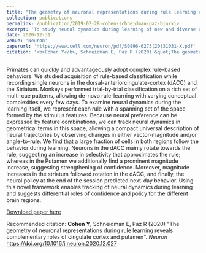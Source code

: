 ```yaml
---
title: "The geometry of neuronal representations during rule learning reveals complementary roles of cingulate cortex and putamen"
collection: publications
permalink: /publication/2019-02-28-cohen-schneidman-paz-biorxiv
excerpt: 'To study neural dynamics during learning of new and diverse concepts, I trained two monkeys to perform the same classification task my human subjects carried and recorded neurons in the dACC and the Striatum as the animals learned eight novel classification rules. To examine dynamics, I developed a description of rules and neural representations of the visual stimuli that allowed tracking dynamics in geometrical terms - unifying sessions of learning different rules. This framework allowed teasing apart potential roles of the different brain areas and to predict future behavior from the neural state.'
date: 2020-12-31
venue: 'Neuron'
paperurl: 'https://www.cell.com/neuron/pdf/S0896-6273(20)31031-X.pdf'
citation: '<b>Cohen Y</b>, Schneidman E, Paz R (2020) &quot;The geometry of neuronal representations during rule learning reveals complementary roles of cingulate cortex and putamen&quot;. <i>Neuron</i>. https://doi.org/10.1016/j.neuron.2020.12.027'
---
```

Primates can quickly and advantageously adopt complex rule-based behaviors. We studied
acquisition of rule-based classification while recording single neurons in the dorsal-anteriorcingulate-cortex (dACC) and the Striatum. Monkeys performed trial-by-trial classification on a rich
set of multi-cue patterns, allowing de-novo rule-learning with varying conceptual complexities every
few days. To examine neural dynamics during the learning itself, we represent each rule with a
spanning set of the space formed by the stimulus features. Because neural preference can be
expressed by feature combinations, we can track neural dynamics in geometrical terms in this
space, allowing a compact universal description of neural trajectories by observing changes in
either vector-magnitude and/or angle-to-rule. We find that a large fraction of cells in both regions
follow the behavior during learning. Neurons in the dACC mainly rotate towards the rule, suggesting
an increase in selectivity that approximates the rule; whereas in the Putamen we additionally find a
prominent magnitude increase, suggesting strengthening of confidence. Moreover, magnitude
increases in the striatum followed rotation in the dACC, and finally, the neural policy at the end of
the session predicted next-day behavior. Using this novel framework enables tracking of neural
dynamics during learning and suggests differential roles of confidence and policy for the different
brain regions.

[Download paper here](https://www.cell.com/neuron/pdf/S0896-6273(20)31031-X.pdf)

Recommended citation: <b>Cohen Y</b>, Schneidman E, Paz R (2020) "The geometry of neuronal representations during rule learning reveals complementary roles of cingulate cortex and putamen". <i>Neuron</i> https://doi.org/10.1016/j.neuron.2020.12.027
